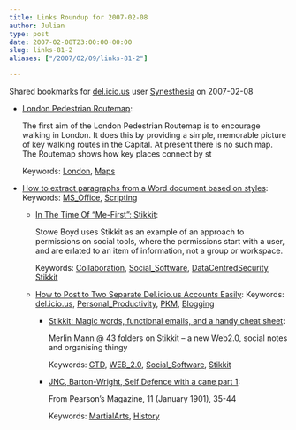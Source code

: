 ```yaml
---
title: Links Roundup for 2007-02-08
author: Julian
type: post
date: 2007-02-08T23:00:00+00:00
slug: links-81-2 
aliases: ["/2007/02/09/links-81-2"]

---
```

Shared bookmarks for [del.icio.us][1] user  [Synesthesia][2] on 2007-02-08

  * [London Pedestrian Routemap][3]:
  
    The first aim of the London Pedestrian Routemap is to encourage walking in London. It does this by providing a simple, memorable picture of key walking routes in the Capital. At present there is no such map. The Routemap shows how key places connect by st
  
    Keywords: [London][4], [Maps][5]
  * [How to extract paragraphs from a Word document based on styles][6]: 
    Keywords: [MS_Office][7], [Scripting][8]</li> 
    
      * [In The Time Of &#8220;Me-First&#8221;: Stikkit][9]:
  
        Stowe Boyd uses Stikkit as an example of an approach to permissions on social tools, where the permissions start with a user, and are erlated to an item of information, not a group or workspace.
  
        Keywords: [Collaboration][10], [Social_Software][11], [DataCentredSecurity][12], [Stikkit][13]
      * [How to Post to Two Separate Del.icio.us Accounts Easily][14]: 
        Keywords: [del.icio.us][15], [Personal_Productivity][16], [PKM][17], [Blogging][18]</li> 
        
          * [Stikkit: Magic words, functional emails, and a handy cheat sheet][19]:
  
            Merlin Mann @ 43 folders on Stikkit &#8211; a new Web2.0, social notes and organising thingy
  
            Keywords: [GTD][20], [WEB_2.0][21], [Social_Software][11], [Stikkit][13]
          * [JNC, Barton-Wright, Self Defence with a cane part 1][22]:
  
            From Pearson’s Magazine, 11 (January 1901), 35-44
  
            Keywords: [MartialArts][23], [History][24]</ul>

 [1]: https://del.icio.us/
 [2]: https://del.icio.us/synesthesia
 [3]: https://www.spacesyntax.com/main-nav/projects-and-clients/london-pedestrian-routemap.aspx "https://www.spacesyntax.com/main-nav/projects-and-clients/london-pedestrian-routemap.aspx"
 [4]: https://del.icio.us/synesthesia/London
 [5]: https://del.icio.us/synesthesia/Maps
 [6]: https://www.microsoft.com/technet/scriptcenter/resources/qanda/may05/hey0525.mspx "https://www.microsoft.com/technet/scriptcenter/resources/qanda/may05/hey0525.mspx"
 [7]: https://del.icio.us/synesthesia/MS_Office
 [8]: https://del.icio.us/synesthesia/Scripting
 [9]: https://www.stoweboyd.com/message/2007/01/in_the_time_of__1.html "https://www.stoweboyd.com/message/2007/01/in_the_time_of__1.html"
 [10]: https://del.icio.us/synesthesia/Collaboration
 [11]: https://del.icio.us/synesthesia/Social_Software
 [12]: https://del.icio.us/synesthesia/DataCentredSecurity
 [13]: https://del.icio.us/synesthesia/Stikkit
 [14]: https://www.jessirae.com/blog/articles/2006/10/05/how-to-post-to-two-separate-del-icio-us-accounts-easily "https://www.jessirae.com/blog/articles/2006/10/05/how-to-post-to-two-separate-del-icio-us-accounts-easily"
 [15]: https://del.icio.us/synesthesia/del.icio.us
 [16]: https://del.icio.us/synesthesia/Personal_Productivity
 [17]: https://del.icio.us/synesthesia/PKM
 [18]: https://del.icio.us/synesthesia/Blogging
 [19]: https://www.43folders.com/2007/02/07/stikkit-introduction/ "https://www.43folders.com/2007/02/07/stikkit-introduction/"
 [20]: https://del.icio.us/synesthesia/GTD
 [21]: https://del.icio.us/synesthesia/WEB_2.0
 [22]: https://ejmas.com/jnc/jncart_barton-wright_0200.htm "https://ejmas.com/jnc/jncart_barton-wright_0200.htm"
 [23]: https://del.icio.us/synesthesia/MartialArts
 [24]: https://del.icio.us/synesthesia/History